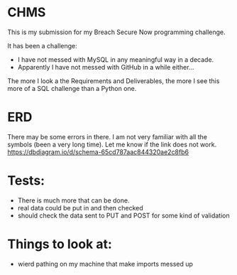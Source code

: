 <!-- @format -->

# CHMS

This is my submission for my Breach Secure Now programming challenge.

It has been a challenge:

- I have not messed with MySQL in any meaningful way in a decade.
- Apparently I have not messed with GitHub in a while either...

The more I look a the Requirements and Deliverables, the more I see this more of a SQL challenge than a Python one.

# ERD

There may be some errors in there. I am not very familiar with all the symbols (been a very long time). Let me know if the link does not work.
https://dbdiagram.io/d/schema-65cd787aac844320ae2c8fb6

# Tests:

- There is much more that can be done.
- real data could be put in and then checked
- should check the data sent to PUT and POST for some kind of validation

# Things to look at:

- wierd pathing on my machine that make imports messed up
